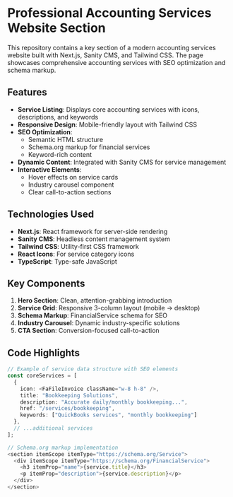 # Professional Accounting Services Website Section

This repository contains a key section of a modern accounting services website built with Next.js, Sanity CMS, and Tailwind CSS. The page showcases comprehensive accounting services with SEO optimization and schema markup.

## Features

- **Service Listing**: Displays core accounting services with icons, descriptions, and keywords
- **Responsive Design**: Mobile-friendly layout with Tailwind CSS
- **SEO Optimization**:
  - Semantic HTML structure
  - Schema.org markup for financial services
  - Keyword-rich content
- **Dynamic Content**: Integrated with Sanity CMS for service management
- **Interactive Elements**:
  - Hover effects on service cards
  - Industry carousel component
  - Clear call-to-action sections

## Technologies Used

- **Next.js**: React framework for server-side rendering
- **Sanity CMS**: Headless content management system
- **Tailwind CSS**: Utility-first CSS framework
- **React Icons**: For service category icons
- **TypeScript**: Type-safe JavaScript

## Key Components

1. **Hero Section**: Clean, attention-grabbing introduction
2. **Service Grid**: Responsive 3-column layout (mobile → desktop)
3. **Schema Markup**: FinancialService schema for SEO
4. **Industry Carousel**: Dynamic industry-specific solutions
5. **CTA Section**: Conversion-focused call-to-action

## Code Highlights

```typescript
// Example of service data structure with SEO elements
const coreServices = [
  {
    icon: <FaFileInvoice className="w-8 h-8" />,
    title: "Bookkeeping Solutions",
    description: "Accurate daily/monthly bookkeeping...",
    href: "/services/bookkeeping",
    keywords: ["QuickBooks services", "monthly bookkeeping"]
  },
  // ...additional services
];

// Schema.org markup implementation
<section itemScope itemType="https://schema.org/Service">
  <div itemScope itemType="https://schema.org/FinancialService">
    <h3 itemProp="name">{service.title}</h3>
    <p itemProp="description">{service.description}</p>
  </div>
</section>
```
